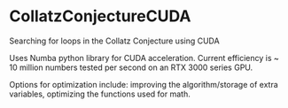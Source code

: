 # CollatzConjectureCUDA
Searching for loops in the Collatz Conjecture using CUDA

Uses Numba python library for CUDA acceleration. Current efficiency is ~ 10 million numbers tested per second on an RTX 3000 series GPU.

Options for optimization include: improving the algorithm/storage of extra variables, optimizing the functions used for math.
